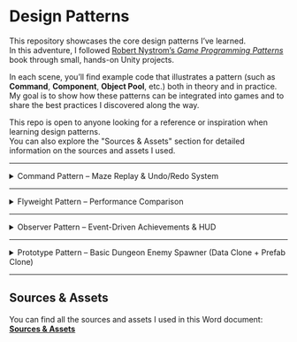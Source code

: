 # Design Patterns

This repository showcases the core design patterns I’ve learned.  
In this adventure, I followed [Robert Nystrom’s *Game Programming Patterns*](https://gameprogrammingpatterns.com/) book through small, hands-on Unity projects.  

In each scene, you’ll find example code that illustrates a pattern (such as **Command**, **Component**, **Object Pool**, etc.) both in theory and in practice.  
My goal is to show how these patterns can be integrated into games and to share the best practices I discovered along the way.  

This repo is open to anyone looking for a reference or inspiration when learning design patterns.  
You can also explore the "Sources & Assets" section for detailed information on the sources and assets I used.

---

<details>
<summary>Command Pattern – Maze Replay & Undo/Redo System</summary>

## Command Pattern – Maze Replay & Undo/Redo System

This Unity project demonstrates the **Command Design Pattern** through an interactive maze game.

The player controls a **red cube** and must navigate it across valid tiles to reach the **star**.  
Every movement is stored as a **command**, enabling two key features:
- **Undo**: Reverse the last move.
- **Redo**: Reapply a previously undone move.

When the player reaches the star, the **entire move history** is automatically **replayed**, showcasing how the Command Pattern can store, reverse, and re-execute actions.

🎥 **Demo:**  

https://github.com/user-attachments/assets/d26b3d3e-f7db-44a8-83c8-231620d9dd5b

### Features
- Movement control using the Command Pattern.
- Undo and Redo functionality for player moves.
- Automatic replay of all moves upon reaching the goal.
- Clear example of decoupling input handling from execution logic.

### How It Works
1. **Input Handling** – Player input is translated into movement commands.
2. **Command Execution** – The player cube moves according to the executed command.
3. **History Tracking** – Commands are stored in a stack for undo/redo operations.
4. **Replay** – When the star is reached, commands are executed in sequence to replay the path.

</details>

---

<details>
<summary>Flyweight Pattern – Performance Comparison</summary>

## Flyweight Pattern – Performance Comparison

This Unity project demonstrates the **Flyweight Design Pattern** by comparing two versions of a simple carrot spawning system:  
1. **Non-Flyweight Version** – Each object holds its own unique data, resulting in higher memory usage and draw calls.  
2. **Flyweight Version** – Shared intrinsic data between objects reduces memory usage and improves rendering performance.

The purpose of this project is to show how applying the Flyweight Pattern can optimize **memory consumption** and **batch rendering** in Unity.

<p align="center">
  <img src="https://github.com/user-attachments/assets/c516adbd-41d9-4c38-a2b4-3f03bec85e7b" alt="Non-Flyweight" width="45%" />
  <img src="https://github.com/user-attachments/assets/26c809e7-1107-4c79-928c-59211f232e8e" alt="Flyweight" width="45%" />
</p>

### Key Takeaways
- Flyweight Pattern is highly effective for scenarios where many similar objects share common data.  
- This optimization is particularly useful for games with large numbers of repeated objects, such as bullets, tiles, or vegetation.

</details>

---
<details>
<summary>Observer Pattern – Event-Driven Achievements & HUD</summary>

## Observer Pattern – Event-Driven Achievements & HUD

This Unity scene applies the **Observer Design Pattern** to keep achievements and HUD updates **decoupled** from the event producers.  
When the player collects carrots/cauliflowers, jumps 12 times, or checks the mailbox, the relevant **achievement icon switches from grayscale to colored**, and the HUD counters update in real time.  
Progress **persists visually** even if the UI panel was closed; once opened, it reflects the correct state immediately thanks to a lightweight “replay on subscribe” mechanism.

🎥 **Demo:**  


https://github.com/user-attachments/assets/2597f4fb-8082-4993-863e-3c20426cba4c


### Features
- **Loose coupling:** Producers (Subjects) and listeners (Observers) are independent.
- **Achievements:**
  - Collect **9 carrots**
  - Collect **9 cauliflowers**
  - **Jump 12 times**
  - **Check the mailbox** (press **E** near it)
- **HUD:** Carrot/cauliflower counters update instantly.
- **Visual state:** Start with **grayscale** sprites, switch to **colored** on completion.
- **Replay on subscribe:** New listeners receive the current state right away.
- **Minimal core:** `ISubject<T>` / `IObserver<T>` only; no event bus, no third-party libs.

### How It Works
1. **Subjects**
   - `JumpSubject` → increments and notifies on each successful jump.
   - `CollectSubject` → tracks carrot/cauliflower counts and notifies.
   - `MailboxSubject` → one-time mailbox check, then notifies.
2. **Observers**
   - `HUDCounter` → updates HUD texts.
   - `AchievementIcon_CollectThreshold` → unlocks at **9/9** for the configured item type.
   - `AchievementIcon_JumpThreshold` → unlocks at **12** jumps.
   - `AchievementIcon_Mailbox` → unlocks on mailbox check.
3. **Replay**  
   Each Subject **replays** its current state to new subscribers so the UI shows correct progress even if the panel was previously inactive.
</details>

---

<details>
<summary>Prototype Pattern – Basic Dungeon Enemy Spawner (Data Clone + Prefab Clone)</summary>
  
## Prototype Pattern – Basic Dungeon Enemy Spawner (Data Clone + Prefab Clone)
  
This demo shows the **Prototype Pattern** in two layers:

- **Data Prototype (ScriptableObject)**: `EnemyData.Clone()` creates a **deep copy** of enemy stats.  
- **Prefab Prototype**: `Instantiate(prefab)` creates scene copies of the enemy object.

🎥 **Demo:**  


https://github.com/user-attachments/assets/b29678f1-695b-48e5-8010-0f40f3535fde


## How It Works

1. `EnemySpawner` clones the `BaseEnemy` data prototype.  
2. `WaveModifier` applies wave-based changes (HP, speed, color).  
3. The prefab is instantiated, and `Enemy.Init(data)` injects the cloned values.  
4. `EnemyMove` uses the speed value to move the enemy towards the `Goal`.  

## Project Structure

- `Assets/Scenes/Prototype.unity`  
- `Assets/Scripts/Prototype/...`  
- `Assets/Prefabs/Enemy.prefab`  
- `Assets/Scripts/Prototype/BaseEnemy.asset`  

## Running the Demo

- Open the project → load the `Scenes/Prototype` scene → press **Play**.  
- The top UI shows the current wave and total spawned enemies.  

## Why Prototype?

- **Prefab** = practical prototype clone for objects.  
- **ScriptableObject** = data prototype.  
- Deep copy prevents runtime changes from affecting the original asset.  
  
</details>


---
## Sources & Assets
You can find all the sources and assets I used in this Word document:  
[**Sources & Assets**](https://docs.google.com/document/d/1LrV8sxgsNLd5clktmgWa2SVCkJgxFOmjXMhrLYuYcd8/edit?usp=sharing)
